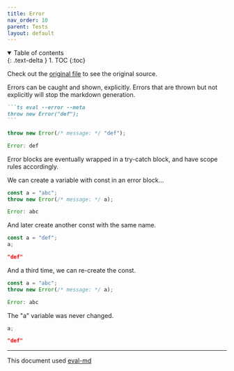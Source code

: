 ```yaml
---
title: Error
nav_order: 10
parent: Tests
layout: default
---
```


<details open markdown="block">
  <summary>
    Table of contents
  </summary>
  {: .text-delta }
1. TOC
{:toc}
</details>

Check out the [original file](https://github.com/lucasavila00/eval-md/tree/main/eval-mds/tests/error.md) to see the original source.

Errors can be caught and shown, explicitly. Errors that are thrown but not explicitly will stop the markdown generation.

````md
```ts eval --error --meta
throw new Error("def");
```
````

```ts
throw new Error(/* message: */ "def");
```

```js
Error: def
```

Error blocks are eventually wrapped in a try-catch block, and have scope rules accordingly.

We can create a variable with const in an error block...

```ts
const a = "abc";
throw new Error(/* message: */ a);
```

```js
Error: abc
```

And later create another const with the same name.

```ts
const a = "def";
a;
```

```json
"def"
```

And a third time, we can re-create the const.

```ts
const a = "abc";
throw new Error(/* message: */ a);
```

```js
Error: abc
```

The "a" variable was never changed.

```ts
a;
```

```json
"def"
```

---

This document used [eval-md](https://lucasavila00.github.io/eval-md/)